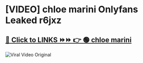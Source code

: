 
 # [VIDEO] chloe marini Onlyfans Leaked r6jxz

## <h2><a href="https://clipsfans.com/chloe_marini&ref=git">🔗 Click to LINKS ⏩⏩ 👉 🟢 chloe marini </a></h2>

<a href="https://clipsfans.com/chloe_marini&ref=git" rel="nofollow" data-target="animated-image.originalLink"><img src="https://i.ibb.co.com/xMMVF88/686577567.gif" alt="Viral Video Original" style="max-width: 100%; display: inline-block;" data-target="animated-image.originalImage"></a>

